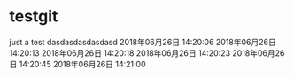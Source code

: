 # testgit
just  a test
dasdasdasdasdasd
2018年06月26日 14:20:06
2018年06月26日 14:20:13
2018年06月26日 14:20:18
2018年06月26日 14:20:23
2018年06月26日 14:20:45
2018年06月26日 14:21:00
